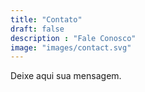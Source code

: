 ```yaml
---
title: "Contato"
draft: false
description : "Fale Conosco"
image: "images/contact.svg"
---
```


Deixe aqui sua mensagem.
